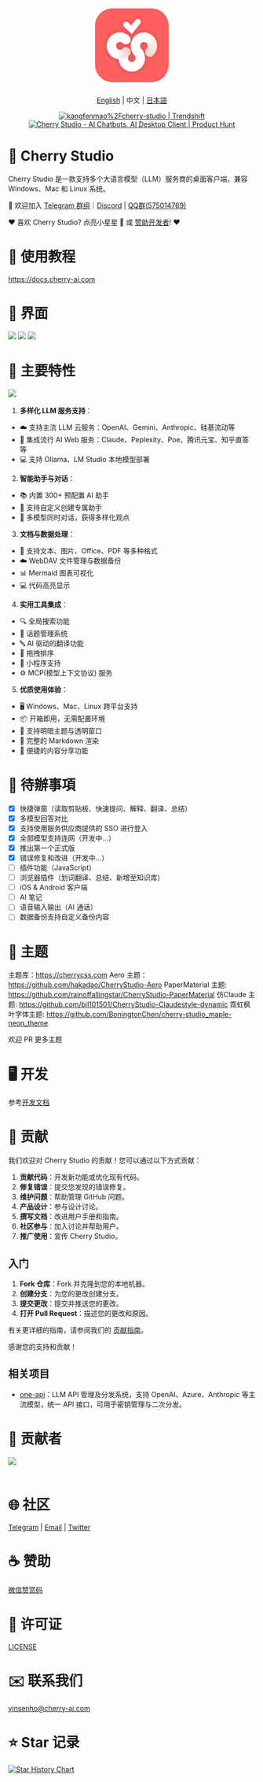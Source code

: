 <h1 align="center">
  <a href="https://github.com/CherryHQ/cherry-studio/releases">
    <img src="https://github.com/CherryHQ/cherry-studio/blob/main/build/icon.png?raw=true" width="150" height="150" alt="banner" />
  </a>
</h1>
<p align="center">
  <a href="https://github.com/CherryHQ/cherry-studio">English</a> | 中文 | <a href="./README.ja.md">日本語</a><br></p>
<div align="center">
 <a href="https://trendshift.io/repositories/11772" target="_blank"><img src="https://trendshift.io/api/badge/repositories/11772" alt="kangfenmao%2Fcherry-studio | Trendshift" style="width: 250px; height: 55px;" width="250" height="55"/></a>
 <a href="https://www.producthunt.com/posts/cherry-studio?embed=true&utm_source=badge-featured&utm_medium=badge&utm_souce=badge-cherry&#0045;studio" target="_blank"><img src="https://api.producthunt.com/widgets/embed-image/v1/featured.svg?post_id=496640&theme=light" alt="Cherry&#0032;Studio - AI&#0032;Chatbots&#0044;&#0032;AI&#0032;Desktop&#0032;Client | Product Hunt" style="width: 250px; height: 54px;" width="250" height="54" /></a>
</div>

# 🍒 Cherry Studio

Cherry Studio 是一款支持多个大语言模型（LLM）服务商的桌面客户端，兼容 Windows、Mac 和 Linux 系统。

👏 欢迎加入 [Telegram 群组](https://t.me/CherryStudioAI)｜[Discord](https://discord.gg/wez8HtpxqQ) | [QQ群(575014769)](https://qm.qq.com/q/lo0D4qVZKi)

❤️ 喜欢 Cherry Studio? 点亮小星星 🌟 或 [赞助开发者](sponsor.md)! ❤️

# 📖 使用教程

https://docs.cherry-ai.com

# 🌠 界面

![](https://github.com/user-attachments/assets/28585d83-4bf0-4714-b561-8c7bf57cc600)
![](https://github.com/user-attachments/assets/8576863a-f632-4776-bc12-657eeced9da3)
![](https://github.com/user-attachments/assets/790790d7-b462-48dd-bde1-91c1697a4648)

# 🌟 主要特性

![](https://github.com/user-attachments/assets/995910f3-177a-4d1e-97ea-04e3b009ba36)

1. **多样化 LLM 服务支持**：

- ☁️ 支持主流 LLM 云服务：OpenAI、Gemini、Anthropic、硅基流动等
- 🔗 集成流行 AI Web 服务：Claude、Peplexity、Poe、腾讯元宝、知乎直答等
- 💻 支持 Ollama、LM Studio 本地模型部署

2. **智能助手与对话**：

- 📚 内置 300+ 预配置 AI 助手
- 🤖 支持自定义创建专属助手
- 💬 多模型同时对话，获得多样化观点

3. **文档与数据处理**：

- 📄 支持文本、图片、Office、PDF 等多种格式
- ☁️ WebDAV 文件管理与数据备份
- 📊 Mermaid 图表可视化
- 💻 代码高亮显示

4. **实用工具集成**：

- 🔍 全局搜索功能
- 📝 话题管理系统
- 🔤 AI 驱动的翻译功能
- 🎯 拖拽排序
- 🔌 小程序支持
- ⚙️ MCP(模型上下文协议) 服务

5. **优质使用体验**：

- 🖥️ Windows、Mac、Linux 跨平台支持
- 📦 开箱即用，无需配置环境
- 🎨 支持明暗主题与透明窗口
- 📝 完整的 Markdown 渲染
- 🤲 便捷的内容分享功能

# 📝 待辦事項

- [x] 快捷弹窗（读取剪贴板、快速提问、解释、翻译、总结）
- [x] 多模型回答对比
- [x] 支持使用服务供应商提供的 SSO 进行登入
- [x] 全部模型支持连网（开发中...）
- [x] 推出第一个正式版
- [x] 错误修复和改进（开发中...）
- [ ] 插件功能（JavaScript）
- [ ] 浏览器插件（划词翻译、总结、新增至知识库）
- [ ] iOS & Android 客户端
- [ ] AI 笔记
- [ ] 语音输入输出（AI 通话）
- [ ] 数据备份支持自定义备份内容

# 🌈 主题

主题库：https://cherrycss.com
Aero 主题：https://github.com/hakadao/CherryStudio-Aero
PaperMaterial 主题: https://github.com/rainoffallingstar/CherryStudio-PaperMaterial
仿Claude 主题: https://github.com/bjl101501/CherryStudio-Claudestyle-dynamic
霓虹枫叶字体主题: https://github.com/BoningtonChen/cherry-studio_maple-neon_theme

欢迎 PR 更多主题

# 🖥️ 开发

参考[开发文档](dev.md)

# 🤝 贡献

我们欢迎对 Cherry Studio 的贡献！您可以通过以下方式贡献：

1. **贡献代码**：开发新功能或优化现有代码。
2. **修复错误**：提交您发现的错误修复。
3. **维护问题**：帮助管理 GitHub 问题。
4. **产品设计**：参与设计讨论。
5. **撰写文档**：改进用户手册和指南。
6. **社区参与**：加入讨论并帮助用户。
7. **推广使用**：宣传 Cherry Studio。

## 入门

1. **Fork 仓库**：Fork 并克隆到您的本地机器。
2. **创建分支**：为您的更改创建分支。
3. **提交更改**：提交并推送您的更改。
4. **打开 Pull Request**：描述您的更改和原因。

有关更详细的指南，请参阅我们的 [贡献指南](../CONTRIBUTING.md)。

感谢您的支持和贡献！

## 相关项目

- [one-api](https://github.com/songquanpeng/one-api)：LLM API 管理及分发系统，支持 OpenAI、Azure、Anthropic 等主流模型，统一 API 接口，可用于密钥管理与二次分发。

# 🚀 贡献者

<a href="https://github.com/CherryHQ/cherry-studio/graphs/contributors">
  <img src="https://contrib.rocks/image?repo=kangfenmao/cherry-studio" />
</a>
<br /><br />

# 🌐 社区

[Telegram](https://t.me/CherryStudioAI) | [Email](mailto:support@cherry-ai.com) | [Twitter](https://x.com/kangfenmao)

# ☕ 赞助

[微信赞赏码](sponsor.md)

# 📃 许可证

[LICENSE](../LICENSE)

# ✉️ 联系我们

yinsenho@cherry-ai.com

# ⭐️ Star 记录

[![Star History Chart](https://api.star-history.com/svg?repos=kangfenmao/cherry-studio&type=Timeline)](https://star-history.com/#kangfenmao/cherry-studio&Timeline)
